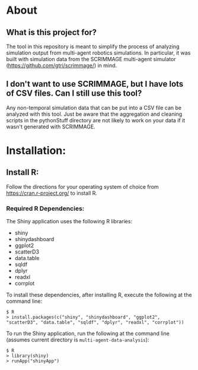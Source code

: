 # About

## What is this project for?
The tool in this repository is meant to simplify the process of analyzing 
simulation output from multi-agent robotics simulations.
In particular, it was built with simulation data from the SCRIMMAGE multi-agent 
simulator (https://github.com/gtri/scrimmage/) in mind.

## I don't want to use SCRIMMAGE, but I have lots of CSV files. Can I still use this tool?
Any non-temporal simulation data that can be put into a CSV file can be
analyzed with this tool.
Just be aware that the aggregation and cleaning scripts in the pythonStuff
directory are not likely to work on your data if it wasn't generated with
SCRIMMAGE.


# Installation:

## Install R:
Follow the directions for your operating system of choice from
https://cran.r-project.org/ to install R.

### Required R Dependencies:
The Shiny application uses the following R libraries:
* shiny
* shinydashboard
* ggplot2
* scatterD3
* data.table
* sqldf
* dplyr
* readxl
* corrplot

To install these dependencies, after installing R, execute the following at
the command line:

    $ R
    > install.packages(c("shiny", "shinydashboard", "ggplot2", "scatterD3", "data.table", "sqldf", "dplyr", "readxl", "corrplot"))



To run the Shiny application, run the following at the command line (assumes
current directory is `multi-agent-data-analysis`):

    $ R
    > library(shiny)
    > runApp("shinyApp")











